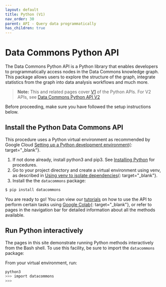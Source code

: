 ```yaml
---
layout: default
title: Python (V1)
nav_order: 30
parent: API - Query data programmatically
has_children: true
---
```


# Data Commons Python API

The Data Commons Python API is a Python library that enables developers to
programmatically access nodes in the Data Commons knowledge graph. This package
allows users to explore the structure of the graph, integrate statistics from
the graph into data analysis workflows and much more. 

> **Note:** This and related pages cover [V1](/api/rest/v1) of the Python APIs. For V2 APIs, see [Data Commons Python API V2](/api/python/v2/)

Before proceeding, make sure you have followed the setup instructions below.

## Install the Python Data Commons API

This procedure uses a Python virtual environment as recommended by Google Cloud [Setting up a Python development environment](https://cloud.google.com/python/docs/setup){: target="_blank"}.

1. If not done already, install python3 and pip3. See [Installing Python](https://cloud.google.com/python/docs/setup#installing_python) for procedures.
1. Go to your project directory and create a virtual environment using venv, as described in [Using venv to isolate dependencies](https://cloud.google.com/python/docs/setup#installing_and_using_virtualenv){: target="_blank"}. 
1. Install the the `datacommons` package:

```bash
$ pip install datacommons
```

You are ready to go! You can view our [tutorials](/api/python/tutorials.html) on how to use the
API to perform certain tasks using [Google Colab](https://colab.sandbox.google.com/){: target="_blank"}, or refer to pages in the navigation bar for detailed information about all the methods available.

## Run Python interactively

The pages in this site demonstrate running Python methods interactively from the Bash shell. To use this facility, be sure to import the `datacommons` package:

From your virtual environment, run:

```bash
python3
>>> import datacommons
>>>
```



